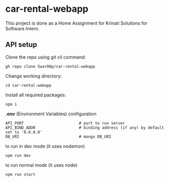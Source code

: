 # car-rental-webapp

This project is done as a Home Assignment for Krinati Solutions for Software Intern.


## API setup

Clone the repo using git cli command:
```
gh repo clone 5war00p/car-rental-webapp
```

Change working directory:

```
cd car-rental-webapp
```

Install all required packages:

```
npm i
```

**.env** (Environment Variables) configuration
```
API_PORT                        # port to run server
API_BIND_ADDR                   # binding address (if any) by default set to '0.0.0.0'
DB_URI                          # mongo DB_URI
```

to run in dev mode (it uses nodemon)
```
npm run dev
```

to run normal mode (it uses node)
```
npm run start
```

